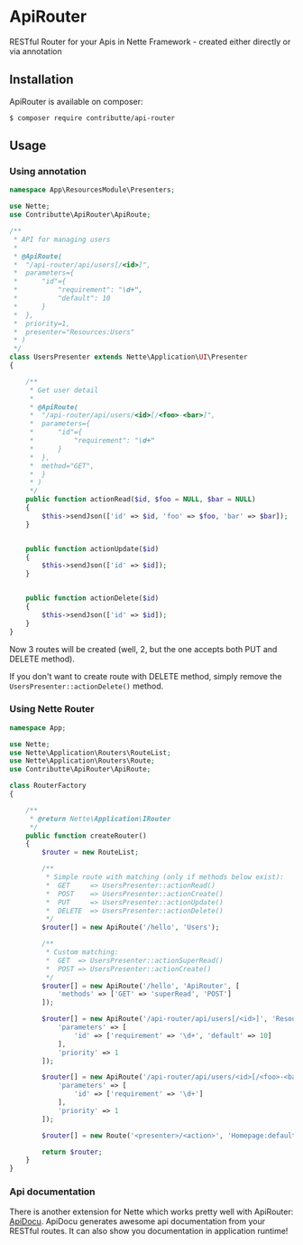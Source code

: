 # ApiRouter

RESTful Router for your Apis in Nette Framework - created either directly or via annotation

## Installation

ApiRouter is available on composer:

```
$ composer require contributte/api-router
```

## Usage

### Using annotation

```php
namespace App\ResourcesModule\Presenters;

use Nette;
use Contributte\ApiRouter\ApiRoute;

/**
 * API for managing users
 * 
 * @ApiRoute(
 * 	"/api-router/api/users[/<id>]",
 * 	parameters={
 * 		"id"={
 * 			"requirement": "\d+",
 * 			"default": 10
 * 		}
 * 	},
 *  priority=1,
 *  presenter="Resources:Users"
 * )
 */
class UsersPresenter extends Nette\Application\UI\Presenter
{

	/**
	 * Get user detail
	 * 
	 * @ApiRoute(
	 * 	"/api-router/api/users/<id>[/<foo>-<bar>]",
	 * 	parameters={
	 * 		"id"={
	 * 			"requirement": "\d+"
	 * 		}
	 * 	},
	 * 	method="GET",
	 * 	}
	 * )
	 */
	public function actionRead($id, $foo = NULL, $bar = NULL)
	{
		$this->sendJson(['id' => $id, 'foo' => $foo, 'bar' => $bar]);
	}


	public function actionUpdate($id)
	{
		$this->sendJson(['id' => $id]);
	}


	public function actionDelete($id)
	{
		$this->sendJson(['id' => $id]);
	}
}
```

Now 3 routes will be created (well, 2, but the one accepts both PUT and DELETE method).

If you don't want to create route with DELETE method, simply remove the `UsersPresenter::actionDelete()` method.

### Using Nette Router

```php
namespace App;

use Nette;
use Nette\Application\Routers\RouteList;
use Nette\Application\Routers\Route;
use Contributte\ApiRouter\ApiRoute;

class RouterFactory
{

	/**
	 * @return Nette\Application\IRouter
	 */
	public function createRouter()
	{
		$router = new RouteList;

		/**
		 * Simple route with matching (only if methods below exist):
		 * 	GET     => UsersPresenter::actionRead()
		 * 	POST    => UsersPresenter::actionCreate()
		 * 	PUT     => UsersPresenter::actionUpdate()
		 * 	DELETE  => UsersPresenter::actionDelete()
		 */
		$router[] = new ApiRoute('/hello', 'Users');

		/**
		 * Custom matching:
		 * 	GET  => UsersPresenter::actionSuperRead()
		 * 	POST => UsersPresenter::actionCreate()
		 */
		$router[] = new ApiRoute('/hello', 'ApiRouter', [
			'methods' => ['GET' => 'superRead', 'POST']
		]);

		$router[] = new ApiRoute('/api-router/api/users[/<id>]', 'Resources:Users', [
			'parameters' => [
				'id' => ['requirement' => '\d+', 'default' => 10]
			],
			'priority' => 1
		]);

		$router[] = new ApiRoute('/api-router/api/users/<id>[/<foo>-<bar>]', 'Resources:Users', [
			'parameters' => [
				'id' => ['requirement' => '\d+']
			],
			'priority' => 1
		]);

		$router[] = new Route('<presenter>/<action>', 'Homepage:default');

		return $router;
	}
}
```

### Api documentation

There is another extension for Nette which works pretty well with ApiRouter: [ApiDocu](https://github.com/contributte/api-docu).
ApiDocu generates awesome api documentation from your RESTful routes. It can also show you documentation in application runtime!
